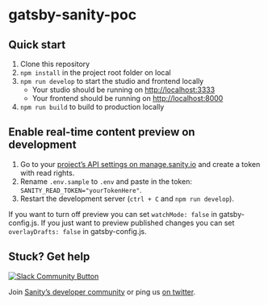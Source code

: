 # gatsby-sanity-poc

## Quick start

1. Clone this repository
2. `npm install` in the project root folder on local
3. `npm run develop` to start the studio and frontend locally
   - Your studio should be running on [http://localhost:3333](http://localhost:3333)
   - Your frontend should be running on [http://localhost:8000](http://localhost:8000)
4. `npm run build` to build to production locally

## Enable real-time content preview on development

1. Go to your [project’s API settings on manage.sanity.io](https://manage.sanity.io/projects/tvovsk4n/settings/api) and create a token with read rights.
2. Rename `.env.sample` to `.env` and paste in the token: `SANITY_READ_TOKEN="yourTokenHere"`.
3. Restart the development server (`ctrl + C` and `npm run develop`).

If you want to turn off preview you can set `watchMode: false` in gatsby-config.js. If you just want to preview published changes you can set `overlayDrafts: false` in gatsby-config.js.

## Stuck? Get help

[![Slack Community Button](https://slack.sanity.io/badge.svg)](https://slack.sanity.io/)

Join [Sanity’s developer community](https://slack.sanity.io) or ping us [on twitter](https://twitter.com/sanity_io).
